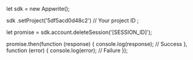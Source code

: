 let sdk = new Appwrite();

sdk
    .setProject('5df5acd0d48c2') // Your project ID
;

let promise = sdk.account.deleteSession('[SESSION_ID]');

promise.then(function (response) {
    console.log(response); // Success
}, function (error) {
    console.log(error); // Failure
});